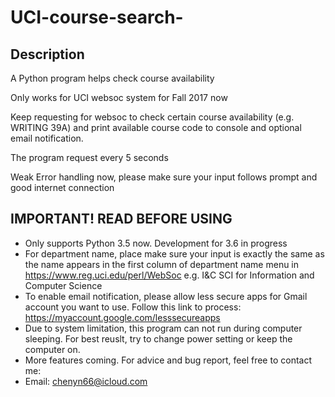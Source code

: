 # UCI-course-search-
## Description 
A Python program helps check course availability 

Only works for UCI websoc system for Fall 2017 now 

Keep requesting for websoc to check certain course availability (e.g. WRITING 39A) and print available course code to console and optional email notification.

The program request every 5 seconds

Weak Error handling now, please make sure your input follows prompt and good internet connection 


## IMPORTANT! READ BEFORE USING 
- Only supports Python 3.5 now. Development for 3.6 in progress
- For department name, place make sure your input is exactly the same as the name appears in the first column of department name menu in https://www.reg.uci.edu/perl/WebSoc e.g. I&C SCI for Information and Computer Science
- To enable email notification, please allow less secure apps for Gmail account you want to use. Follow this link to process: https://myaccount.google.com/lesssecureapps
- Due to system limitation, this program can not run during computer sleeping. For best reuslt, try to change power setting or keep the computer on.
- More features coming. For advice and bug report, feel free to contact me:
- Email: chenyn66@icloud.com
